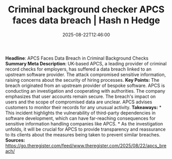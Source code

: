 ﻿---
title: "Criminal background checker APCS faces data breach | Hash n Hedge"
date: "2025-08-22T12:46:00"
category: "Markets"
summary: ""
slug: "criminal-background-checker-apcs-faces-data-breach"
source_urls:
  - ""
seo:
  title: "Criminal background checker APCS faces data breach | Hash n Hedge | Hash n Hedge"
  description: ""
  keywords: ["news", "markets", "brief"]
---
**Headline**: APCS Faces Data Breach in Criminal Background Checks  **Summary Meta Description**: UK-based APCS, a leading provider of criminal record checks for employers, has suffered a data breach linked to an upstream software provider. The attack compromised sensitive information, raising concerns about the security of hiring processes.  **Key Points:**   The breach originated from an upstream provider of bespoke software.  APCS is conducting an investigation and cooperating with authorities.  The company emphasizes that user accounts remain secure.  The breach's impact on users and the scope of compromised data are unclear.  APCS advises customers to monitor their records for any unusual activity.  **Takeaways:**  * This incident highlights the vulnerability of third-party dependencies in software development, which can have far-reaching consequences for sensitive information handling companies like APCS. * As the investigation unfolds, it will be crucial for APCS to provide transparency and reassurance to its clients about the measures being taken to prevent similar breaches.  **Sources:** https://go.theregister.com/feed/www.theregister.com/2025/08/22/apcs_breach/